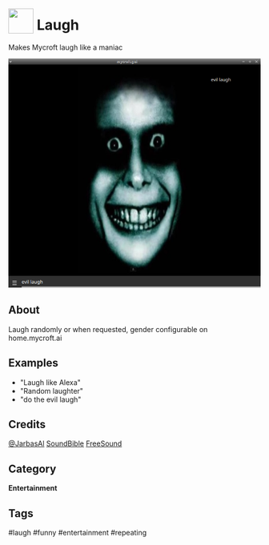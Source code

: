 # <img src='https://raw.githack.com/FortAwesome/Font-Awesome/master/svgs/solid/laugh.svg' card_color='#40DBB0' width='50' height='50' style='vertical-align:bottom'/> Laugh

Makes Mycroft laugh like a maniac

![](./sshot.png)

## About
Laugh randomly or when requested, gender configurable on home.mycroft.ai


## Examples
* "Laugh like Alexa"
* "Random laughter"
* "do the evil laugh"

## Credits
[@JarbasAl](https://jarbasal.github.io)
[SoundBible](http://soundbible.com/suggest.php?q=laugh&x=0&y=0)
[FreeSound](https://freesound.org/search/?q=female+evil+laugh)

## Category
**Entertainment**

## Tags
#laugh
#funny
#entertainment
#repeating

